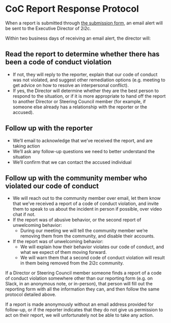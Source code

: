 # CoC Report Response Protocol

When a report is submitted through [the submission form](https://docs.google.com/forms/d/e/1FAIpQLSeKFuoghGzftqqgaa0xllZyocdUJsWZmoSaFFlerimg4n_Y8A/viewform?usp=sf_link), an email alert will be sent to the Executive Director of 2i2c.

Within two business days of receiving an email alert, the director will:

## Read the report to determine whether there has been a code of conduct violation

* If not, they will reply to the reporter, explain that our code of conduct was not violated, and suggest other remediation options (e.g. meeting to get advice on how to resolve an interpersonal conflict).
* If yes, the Director will determine whether they are the best person to respond to the situation, or if it is more appropriate to hand off the report to another Director or Steering Council member (for example, if someone else already has a relationship with the reporter or the accused).

## Follow up with the reporter

* We’ll email to acknowledge that we’ve received the report, and are taking action
* We’ll ask any follow-up questions we need to better understand the situation
* We’ll confirm that we can contact the accused individual

## Follow up with the community member who violated our code of conduct

* We will reach out to the community member over email, let them know that we’ve received a report of a code of conduct violation, and invite them to speak to us about the incident in person if possible, over video chat if not.
* If the report was of abusive behavior, or the second report of unwelcoming behavior:
  * During our meeting we will tell the community member we’re removing them from the community, and disable their accounts.
* If the report was of unwelcoming behavior:
  * We will explain how their behavior violates our code of conduct, and what we expect of them moving forward.
  * We will warn them that a second code of conduct violation will result in them being removed from the 2i2c community.

If a Director or Steering Council member someone finds a report of a code of conduct violation somewhere other than our reporting form (e.g. on Slack, in an anonymous note, or in-person), that person will fill out the reporting form with all the information they can, and then follow the same protocol detailed above.

If a report is made anonymously without an email address provided for follow-up, or if the reporter indicates that they do not give us permission to act on their report, we will unfortunately not be able to take any action.
